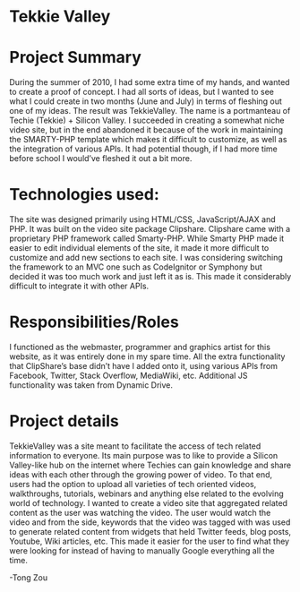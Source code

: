 Tekkie Valley
============

Project Summary
============
During the summer of 2010, I had some extra time of my hands, and wanted to create a proof of concept. I had all sorts of ideas, but I wanted to see what I could create in two months (June and July) in terms of fleshing out one of my ideas. The result was TekkieValley. The name is a portmanteau of Techie (Tekkie) + Silicon Valley. I succeeded in creating a somewhat niche video site, but in the end abandoned it because of the work in maintaining the SMARTY-PHP template which makes it difficult to customize, as well as the integration of various APIs. It had potential though, if I had more time before school I would’ve fleshed it out a bit more.

Technologies used:
============
The site was designed primarily using HTML/CSS, JavaScript/AJAX and PHP. It was built on the video site package Clipshare. Clipshare came with a proprietary PHP framework called Smarty-PHP. While Smarty PHP made it easier to edit individual elements of the site, it made it more difficult to customize and add new sections to each site. I was considering switching the framework to an MVC one such as CodeIgnitor or Symphony but decided it was too much work and just left it as is. This made it considerably difficult to integrate it with other APIs.

Responsibilities/Roles
============
I functioned as the webmaster, programmer and graphics artist for this website, as it was entirely done in my spare time. All the extra functionality that ClipShare’s base didn’t have I added onto it, using various APIs from Facebook, Twitter, Stack Overflow, MediaWiki, etc. Additional JS functionality was taken from Dynamic Drive.

Project details
============
TekkieValley was a site meant to facilitate the access of tech related information to everyone. Its main purpose was to like to provide a Silicon Valley-like hub on the internet where Techies can gain knowledge and share ideas with each other through the growing power of video.
To that end, users had the option to upload all varieties of tech oriented videos, walkthroughs, tutorials, webinars and anything else related to the evolving world of technology. I wanted to create a video site that aggregated related content as the user was watching the video. The user would watch the video and from the side, keywords that the video was tagged with was used to generate related content from widgets that held Twitter feeds, blog posts, Youtube, Wiki articles, etc. This made it easier for the user to find what they were looking for instead of having to manually Google everything all the time.

-Tong Zou